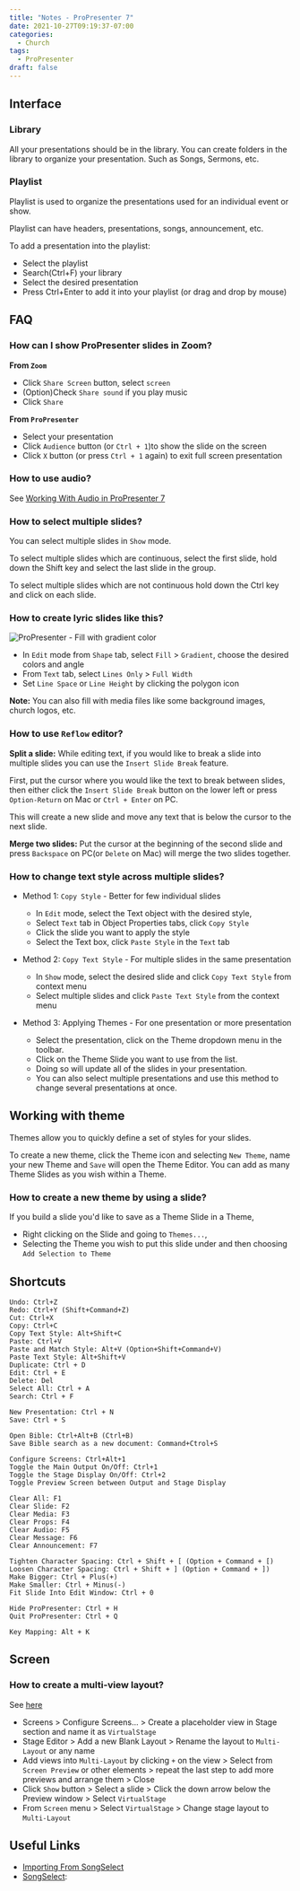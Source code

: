 ```yaml
---
title: "Notes - ProPresenter 7"
date: 2021-10-27T09:19:37-07:00
categories:
  - Church
tags:
  - ProPresenter
draft: false
---
```


## Interface
### Library
All your presentations should be in the library. You can create folders in the library to organize your presentation.
Such as Songs, Sermons, etc.

### Playlist
Playlist is used to organize the presentations used for an individual event or show.

Playlist can have headers, presentations, songs, announcement, etc.

To add a presentation into the playlist:
* Select the playlist
* Search(Ctrl+F) your library 
* Select the desired presentation
* Press Ctrl+Enter to add it into your playlist (or drag and drop by mouse)

## FAQ
### How can I show ProPresenter slides in Zoom?

**From `Zoom`**
* Click `Share Screen` button, select `screen`
* (Option)Check `Share sound` if you play music
* Click `Share`

**From `ProPresenter`**
* Select your presentation
* Click `Audience` button (or `Ctrl + 1`)to show the slide on the screen
* Click `X` button (or press `Ctrl + 1` again) to exit full screen presentation

### How to use audio?
See [Working With Audio in ProPresenter 7](https://www.youtube.com/watch?v=5H3n7K7oZxo)

### How to select multiple slides?
You can select multiple slides in `Show` mode. 

To select multiple slides which are continuous, select the first slide, 
hold down the Shift key and select the last slide in the group. 

To select multiple slides which are not continuous hold down the Ctrl key and click on each slide.

### How to create lyric slides like this?

![ProPresenter - Fill with gradient color](/images/2021/propresenter-fill-with-gradient.PNG)

* In `Edit` mode from `Shape` tab, select `Fill` > `Gradient`, choose the desired colors and angle
* From `Text` tab, select `Lines Only` > `Full Width`
* Set `Line Space` or `Line Height` by clicking the polygon icon 

**Note:**
You can also fill with media files like some background images, church logos, etc.

### How to use `Reflow` editor?
**Split a slide:**
While editing text, if you would like to break a slide into multiple slides 
you can use the `Insert Slide Break` feature. 

First, put the cursor where you would like the text to break between slides, 
then either click the `Insert Slide Break` button on the lower left or 
press `Option-Return` on Mac or `Ctrl + Enter` on PC. 

This will create a new slide and move any text that is below the cursor to the next slide.

**Merge two slides:**
Put the cursor at the beginning of the second slide and press `Backspace` on PC(or `Delete` on Mac) will merge the two slides together.

### How to change text style across multiple slides?
* Method 1: `Copy Style` - Better for few individual slides

  * In `Edit` mode, select the Text object with the desired style, 
  * Select `Text` tab in Object Properties tabs, click `Copy Style`
  * Click the slide you want to apply the style
  * Select the Text box, click `Paste Style` in the `Text` tab

* Method 2: `Copy Text Style` - For multiple slides in the same presentation
    * In `Show` mode, select the desired slide and click `Copy Text Style` from context menu
    * Select multiple slides and click `Paste Text Style` from the context menu

* Method 3: Applying Themes - For one presentation or more presentation
    * Select the presentation, click on the Theme dropdown menu in the toolbar. 
    * Click on the Theme Slide you want to use from the list. 
    * Doing so will update all of the slides in your presentation. 
    * You can also select multiple presentations and use this method to change several presentations at once.

## Working with theme
Themes allow you to quickly define a set of styles for your slides.

To create a new theme, click the Theme icon and selecting `New Theme`, name your new Theme and `Save` will open the Theme Editor. 
You can add as many Theme Slides as you wish within a Theme.

### How to create a new theme by using a slide?
If you build a slide you'd like to save as a Theme Slide in a Theme, 
* Right clicking on the Slide and going to `Themes...`, 
* Selecting the Theme you wish to put this slide under and then choosing `Add Selection to Theme`



## Shortcuts
```
Undo: Ctrl+Z
Redo: Ctrl+Y (Shift+Command+Z)
Cut: Ctrl+X
Copy: Ctrl+C
Copy Text Style: Alt+Shift+C
Paste: Ctrl+V
Paste and Match Style: Alt+V (Option+Shift+Command+V)
Paste Text Style: Alt+Shift+V
Duplicate: Ctrl + D
Edit: Ctrl + E
Delete: Del
Select All: Ctrl + A
Search: Ctrl + F

New Presentation: Ctrl + N
Save: Ctrl + S

Open Bible: Ctrl+Alt+B (Ctrl+B)
Save Bible search as a new document: Command+Ctrol+S

Configure Screens: Ctrl+Alt+1
Toggle the Main Output On/Off: Ctrl+1
Toggle the Stage Display On/Off: Ctrl+2
Toggle Preview Screen between Output and Stage Display

Clear All: F1
Clear Slide: F2
Clear Media: F3
Clear Props: F4
Clear Audio: F5
Clear Message: F6
Clear Announcement: F7

Tighten Character Spacing: Ctrl + Shift + [ (Option + Command + [)
Loosen Character Spacing: Ctrl + Shift + ] (Option + Command + ])
Make Bigger: Ctrl + Plus(+)
Make Smaller: Ctrl + Minus(-)
Fit Slide Into Edit Window: Ctrl + 0

Hide ProPresenter: Ctrl + H
Quit ProPresenter: Ctrl + Q

Key Mapping: Alt + K
```

## Screen
### How to create a multi-view layout?
See [here](https://www.youtube.com/watch?v=HZDOf3RRRcs)

* Screens > Configure Screens... > Create a placeholder view in Stage section and name it as `VirtualStage`
* Stage Editor > Add a new Blank Layout > Rename the layout to `Multi-Layout` or any name
* Add views into `Multi-Layout` by clicking `+` on the view > Select from `Screen Preview` or other elements >
repeat the last step to add more previews and arrange them > Close
* Click `Show` button > Select a slide > Click the down arrow below the Preview window > Select `VirtualStage` 
* From `Screen` menu > Select `VirtualStage` > Change stage layout to `Multi-Layout`

## Useful Links
* [Importing From SongSelect](https://support.renewedvision.com/hc/en-us/articles/360041815033-Importing-from-SongSelect)
* [SongSelect](https://ca.ccli.com/):

